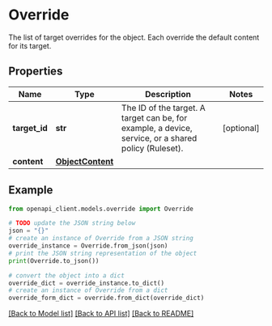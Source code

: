 # Override

The list of target overrides for the object. Each override the default content for its target.

## Properties

Name | Type | Description | Notes
------------ | ------------- | ------------- | -------------
**target_id** | **str** | The ID of the target. A target can be, for example, a device, service, or a shared policy (Ruleset). | [optional] 
**content** | [**ObjectContent**](ObjectContent.md) |  | 

## Example

```python
from openapi_client.models.override import Override

# TODO update the JSON string below
json = "{}"
# create an instance of Override from a JSON string
override_instance = Override.from_json(json)
# print the JSON string representation of the object
print(Override.to_json())

# convert the object into a dict
override_dict = override_instance.to_dict()
# create an instance of Override from a dict
override_form_dict = override.from_dict(override_dict)
```
[[Back to Model list]](../README.md#documentation-for-models) [[Back to API list]](../README.md#documentation-for-api-endpoints) [[Back to README]](../README.md)


